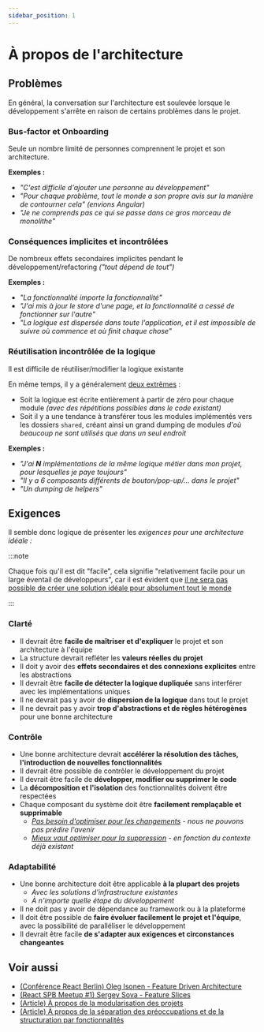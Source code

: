 ```yaml
---
sidebar_position: 1
---
```


# À propos de l'architecture

## Problèmes

En général, la conversation sur l'architecture est soulevée lorsque le développement s'arrête en raison de certains problèmes dans le projet.

### Bus-factor et Onboarding

Seule un nombre limité de personnes comprennent le projet et son architecture.

**Exemples :**

- *"C'est difficile d'ajouter une personne au développement"*
- *"Pour chaque problème, tout le monde a son propre avis sur la manière de contourner cela" (envions Angular)*
- *"Je ne comprends pas ce qui se passe dans ce gros morceau de monolithe"*

### Conséquences implicites et incontrôlées

De nombreux effets secondaires implicites pendant le développement/refactoring *("tout dépend de tout")*

**Exemples :**

- *"La fonctionnalité importe la fonctionnalité"*
- *"J'ai mis à jour le store d'une page, et la fonctionnalité a cessé de fonctionner sur l'autre"*
- *"La logique est dispersée dans toute l'application, et il est impossible de suivre où commence et où finit chaque chose"*

### Réutilisation incontrôlée de la logique

Il est difficile de réutiliser/modifier la logique existante

En même temps, il y a généralement [deux extrêmes](https://github.com/feature-sliced/documentation/discussions/14) :

- Soit la logique est écrite entièrement à partir de zéro pour chaque module *(avec des répétitions possibles dans le code existant)*
- Soit il y a une tendance à transférer tous les modules implémentés vers les dossiers `shared`, créant ainsi un grand dumping de modules *d'où beaucoup ne sont utilisés que dans un seul endroit*

**Exemples :**

- *"J'ai **N** implémentations de la même logique métier dans mon projet, pour lesquelles je paye toujours"*
- *"Il y a 6 composants différents de bouton/pop-up/... dans le projet"*
- *"Un dumping de helpers"*

## Exigences

Il semble donc logique de présenter les *exigences pour une architecture idéale :*

:::note

Chaque fois qu'il est dit "facile", cela signifie "relativement facile pour un large éventail de développeurs", car il est évident que [il ne sera pas possible de créer une solution idéale pour absolument tout le monde](/docs/about/mission#limitations)

:::

### Clarté

- Il devrait être **facile de maîtriser et d'expliquer** le projet et son architecture à l'équipe
- La structure devrait refléter les **valeurs réelles du projet**
- Il doit y avoir des **effets secondaires et des connexions explicites** entre les abstractions
- Il devrait être **facile de détecter la logique dupliquée** sans interférer avec les implémentations uniques
- Il ne devrait pas y avoir de **dispersion de la logique** dans tout le projet
- Il ne devrait pas y avoir **trop d'abstractions et de règles hétérogènes** pour une bonne architecture

### Contrôle

- Une bonne architecture devrait **accélérer la résolution des tâches, l'introduction de nouvelles fonctionnalités**
- Il devrait être possible de contrôler le développement du projet
- Il devrait être facile de **développer, modifier ou supprimer le code**
- La **décomposition et l'isolation** des fonctionnalités doivent être respectées
- Chaque composant du système doit être **facilement remplaçable et supprimable**
  - *[Pas besoin d'optimiser pour les changements][ext-kof-not-modification] - nous ne pouvons pas prédire l'avenir*
  - *[Mieux vaut optimiser pour la suppression][ext-kof-but-removing] - en fonction du contexte déjà existant*

### Adaptabilité

- Une bonne architecture doit être applicable **à la plupart des projets**
  - *Avec les solutions d'infrastructure existantes*
  - *À n'importe quelle étape du développement*
- Il ne doit pas y avoir de dépendance au framework ou à la plateforme
- Il doit être possible de **faire évoluer facilement le projet et l'équipe**, avec la possibilité de paralléliser le développement
- Il devrait être facile **de s'adapter aux exigences et circonstances changeantes**

## Voir aussi

- [(Conférence React Berlin) Oleg Isonen - Feature Driven Architecture][ext-kof]
- [(React SPB Meetup #1) Sergey Sova - Feature Slices][ext-slices-spb]
- [(Article) À propos de la modularisation des projets][ext-medium]
- [(Article) À propos de la séparation des préoccupations et de la structuration par fonctionnalités][ext-ryanlanciaux]

[ext-kof-not-modification]: https://youtu.be/BWAeYuWFHhs?t=1631
[ext-kof-but-removing]: https://youtu.be/BWAeYuWFHhs?t=1666

[ext-slices-spb]: https://t.me/feature_slices
[ext-kof]: https://youtu.be/BWAeYuWFHhs
[ext-medium]: https://alexmngn.medium.com/why-react-developers-should-modularize-their-applications-d26d381854c1
[ext-ryanlanciaux]: https://ryanlanciaux
